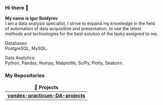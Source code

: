 ### Hi there 👋
**My name is Igor Boldyrev**  
I am a data analysis specialist, I strive to expand my knowledge in the field of automation of data acquisition and presentation, to use the latest methods and technologies for the best solution of the tasks assigned to me.

Databases:  
PostgreSQL, MySQL.

Data Analytics:  
Python, Pandas, Numpy, Matplotlib, SciPy, Plotly, Seaborn.

<h3>My Repositories</h3>

<table width=100%>
  <thead align="center">
    <tr border: none;>
      <td><b>🎁 Projects</b></td>
    </tr>
  </thead>
  <tbody>

<tr>
      <td><a href="https://github.com/bin61-git/yandex-practicum-DA-projects"><b>yandex-practicum-DA-projects</b></a></td>
</tr>  
  </tbody>
</table>  